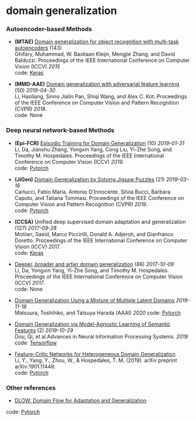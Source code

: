# domain generalization

### Autoencoder-based Methods
+ **(MTAE)** [Domain generalization for object recognition with multi-task autoencoders](https://www.cv-foundation.org/openaccess/content_iccv_2015/papers/Ghifary_Domain_Generalization_for_ICCV_2015_paper.pdf) (143) <br>
Ghifary, Muhammad, W. Bastiaan Kleijn, Mengjie Zhang, and David Balduzzi.
Proceedings of the IEEE International Conference on Computer Vision (ICCV) *2015*<br>
code: [Keras](https://github.com/ghif/mtae)


+ **(MMD-AAE)** [Domain generalization with adversarial feature learning](http://openaccess.thecvf.com/content_cvpr_2018/CameraReady/2932.pdf) (50) *2019-04-30*<br>
Li, Haoliang, Sinno Jialin Pan, Shiqi Wang, and Alex C. Kot.
Proceedings of the IEEE Conference on Computer Vision and Pattern Recognition (CVPR) *2018*.<br>
code: None

### Deep neural network-based Methods
+ **(Epi-FCR)** [Episodic Training for Domain Generalization](https://arxiv.org/abs/1902.00113) (10) *2019-01-31*<br>
Li, Da, Jianshu Zhang, Yongxin Yang, Cong Liu, Yi-Zhe Song, and Timothy M. Hospedales.
Proceedings of the IEEE International Conference on Computer Vision (ICCV) *2019*.<br>
code: [Pytorch](https://github.com/HAHA-DL/Episodic-DG)

+ **(JiGen)** [Domain Generalization by Solving Jigsaw Puzzles](https://arxiv.org/abs/1903.06864) (21) *2019-03-16*<br>
Carlucci, Fabio Maria, Antonio D'Innocente, Silvia Bucci, Barbara Caputo, and Tatiana Tommasi.
Proceedings of the IEEE Conference on Computer Vision and Pattern Recognition (CVPR) *2019*.<br>
code: [Pytorch](https://github.com/fmcarlucci/JigenDG)

+ **(CCSA)** Unified deep supervised domain adaptation and generalization (127) *2017-09-28*<br>
Motiian, Saeid, Marco Piccirilli, Donald A. Adjeroh, and Gianfranco Doretto.
Proceedings of the IEEE International Conference on Computer Vision (ICCV) 2017.<br>
code: [Keras](https://github.com/samotiian/CCSA)

+ [Deeper, broader and artier domain generalization](https://ieeexplore.ieee.org/abstract/document/8237853) (88) *2017-10-09*<br>
Li, Da, Yongxin Yang, Yi-Zhe Song, and Timothy M. Hospedales.
Proceedings of the IEEE International Conference on Computer Vision (ICCV) *2017*.<br>
code: None

+ [Domain Generalization Using a Mixture of Multiple Latent Domains](https://arxiv.org/abs/1911.07661v1) *2019-11-18*<br>
Matsuura, Toshihiko, and Tatsuya Harada (AAAI) *2020*
code: [Pytorch](https://github.com/mil-tokyo/dg_mmld)

+ [Domain Generalization via Model-Agnostic Learning of Semantic Features](https://papers.nips.cc/paper/8873-domain-generalization-via-model-agnostic-learning-of-semantic-features) (2) *2019-10-29*<br>
Dou, Qi, et al.Advances in Neural Information Processing Systems. *2019*<br>
code: [Tensorflow](https://github.com/biomedia-mira/masf)

+ [Feature-Critic Networks for Heterogeneous Domain Generalization](http://proceedings.mlr.press/v97/li19l/li19l.pdf) <br>
Li, Y., Yang, Y., Zhou, W., & Hospedales, T. M. (2019). arXiv preprint arXiv:1901.11448.<br>
code: [Pytorch](https://github.com/liyiying/Feature_Critic)


### Other references

+ [DLOW: Domain Flow for Adaptation and Generalization](https://pdfs.semanticscholar.org/cbe1/a8b4712654f382192dc1ccaf00ddfc12f57b.pdf)

code: [Pytorch](https://github.com/Euiyeon-Kim/DLOW-Pytorch)



